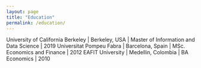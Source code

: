 ```yaml
---
layout: page
title: "Education"
permalink: /education/
---
```


University of California Berkeley | Berkeley, USA | Master of Information and Data Science | 2019
Universitat Pompeu Fabra | Barcelona, Spain | MSc. Economics and Finance | 2012
EAFIT University | Medellin, Colombia | BA Economics | 2010

